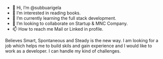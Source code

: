 - 👋 Hi, I’m @subbuarigela
- 👀 I’m interested in reading books.
- 🌱 I’m currently learning the full stack development.
- 💞️ I’m looking to collaborate on Startup & MNC Company.
- 📫 How to reach me Mail or Linked in profile.

 Believes Smart, Spontaneous and Steady is the new way.
 I am looking for a job which helps me to build skils and gain experience and I would like to work as a developer. I can handle my kind of challenges.  
